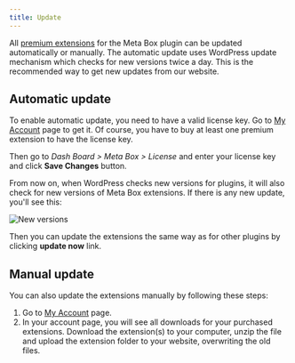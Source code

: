 ```yaml
---
title: Update
---
```


All [premium extensions](https://metabox.io/plugins/) for the Meta Box plugin can be updated automatically or manually. The automatic update uses WordPress update mechanism which checks for new versions twice a day. This is the recommended way to get new updates from our website.

## Automatic update

To enable automatic update, you need to have a valid license key. Go to [My Account](https://metabox.io/my-account/) page to get it. Of course, you have to buy at least one premium extension to have the license key.

Then go to _Dash Board > Meta Box > License_ and enter your license key and click **Save Changes** button.

From now on, when WordPress checks new versions for plugins, it will also check for new versions of Meta Box extensions. If there is any new update, you'll see this:

![New versions](https://i.imgur.com/Gul7JuL.png)

Then you can update the extensions the same way as for other plugins by clicking **update now** link.

## Manual update

You can also update the extensions manually by following these steps:

1. Go to [My Account](https://metabox.io/my-account/) page.
1. In your account page, you will see all downloads for your purchased extensions. Download the extension(s) to your computer, unzip the file and upload the extension folder to your website, overwriting the old files.
